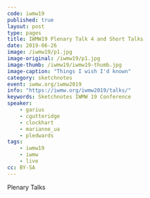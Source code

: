 ```yaml
---
code: iwmw19
published: true
layout: post
type: pages
title: IWMW19 Plenary Talk 4 and Short Talks
date: 2019-06-26
image: /iwmw19/p1.jpg
image-original: /iwmw19/p1.jpg
image-thumb: /iwmw19/iwmw19-thumb.jpg
image-caption: "Things I wish I'd known"
category: sketchnotes
event: iwmw.org/iwmw2019
info: "https://iwmw.org/iwmw2019/talks/"
keywords: Sketchnotes IWMW 19 Conference
speaker:
    - garius
    - cgutteridge
    - clockhart
    - marianne_ua
    - pledwards
tags:
    - iwmw19
    - iwmw
    - live
cc: BY-SA
---
```



Plenary Talks
